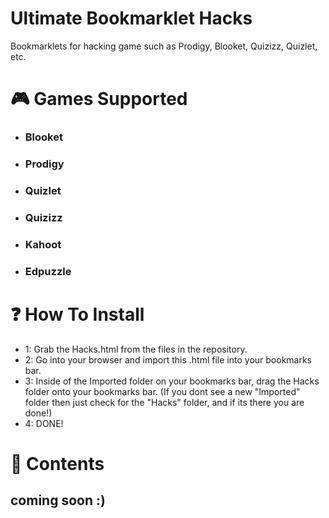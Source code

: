 # Ultimate Bookmarklet Hacks
Bookmarklets for hacking game such as Prodigy, Blooket, Quizizz, Quizlet, etc.

# 🎮 Games Supported
* ### Blooket
* ### Prodigy
* ### Quizlet
* ### Quizizz
* ### Kahoot
* ### Edpuzzle

# ❓ How To Install
* 1: Grab the Hacks.html from the files in the repository.
* 2: Go into your browser and import this .html file into your bookmarks bar.
* 3: Inside of the Imported folder on your bookmarks bar, drag the Hacks folder onto your bookmarks bar. (If you dont see a new "Imported" folder then just check for the "Hacks" folder, and if its there you are done!)
* 4: DONE!

# 📖 Contents
## coming soon :)

